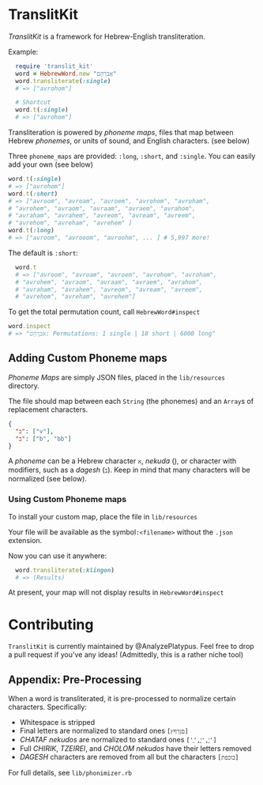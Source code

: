 # TranslitKit

*TranslitKit* is a framework for Hebrew-English transliteration.

Example:
```ruby
  require 'translit_kit'
  word = HebrewWord.new "אַברָהָם"
  word.transliterate(:single)
  # => ["avrohom"]

  # Shortcut
  word.t(:single)
  # => ["avrohom"]
```
Transliteration is powered by _phoneme maps_, files that map between Hebrew _phonemes_, or units of sound, and English characters. (see below)

Three `phoneme_maps` are provided: `:long`, `:short`, and `:single`.
You can easily add your own (see below)

```ruby
word.t(:single)
# => ["avrohom"]
word.t(:short)
# => ["avroom", "avroam", "avroem", "avrohom", "avroham",
# "avrohem", "avraom", "avraam", "avraem", "avrahom",
# "avraham", "avrahem", "avreom", "avream", "avreem",
# "avrehom", "avreham", "avrehem" ]
word.t(:long)
# => ["avroom", "avrooom", "avroohm", ... ] # 5,997 more!
```

The default is `:short`:
```ruby
  word.t
  # => ["avroom", "avroam", "avroem", "avrohom", "avroham",
  # "avrohem", "avraom", "avraam", "avraem", "avrahom",
  # "avraham", "avrahem", "avreom", "avream", "avreem",
  # "avrehom", "avreham", "avrehem"]
```
To get the total permutation count, call `HebrewWord#inspect`
```ruby
word.inspect
# => "אַברָהָם: Permutations: 1 single | 18 short | 6000 long"
```

## Adding Custom Phoneme maps
_Phoneme Maps_ are simply JSON files, placed in the `lib/resources` directory.

The file should map between each `String` (the phonemes) and an `Array`s of replacement characters.

```json
{
  "ב": ["v"],
  "בּ": ["b", "bb"]
}
```

A _phoneme_ can be a Hebrew character `א`, _nekuda_ (`ָ`), or character with modifiers, such as a _dagesh_ (`בּ`). Keep in mind that many characters will be normalized (see below).

### Using Custom Phoneme maps

To install your custom map, place the file in `lib/resources`

Your file will be available as the symbol`:<filename>` without the `.json` extension.

Now you can use it anywhere:
```ruby
  word.transliterate(:klingon)
  # => (Results)
```

At present, your map will not display results in `HebrewWord#inspect`

# Contributing
`TranslitKit` is currently maintained by @AnalyzePlatypus.
Feel free to drop a pull request if you've any ideas!
(Admittedly, this is a rather niche tool)


## Appendix: Pre-Processing
When a word is transliterated, it is pre-processed to normalize certain characters.
Specifically:
* Whitespace is stripped
* Final letters are normalized to standard ones      `[םןךףץ]`
* _CHATAF_ _nekudos_ are normalized to standard ones `['ֲ','ֳ','ֱ']`
* Full _CHIRIK_, _TZEIREI_, and _CHOLOM_ _nekudos_ have their letters removed
* _DAGESH_ characters are removed from all but the characters `[בוכפת]`

For full details, see `lib/phonimizer.rb`
